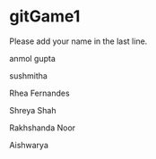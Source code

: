 # gitGame1
Please add your name in the last line. 





anmol gupta

sushmitha


Rhea Fernandes

Shreya Shah


Rakhshanda Noor

Aishwarya


